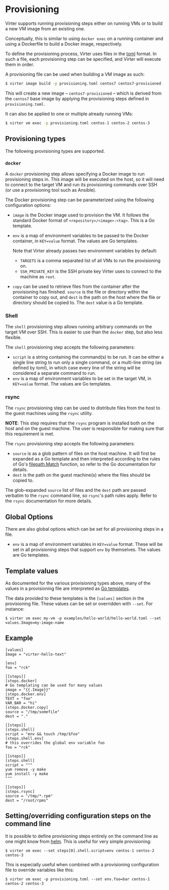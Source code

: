 # Provisioning
Virter supports running provisioning steps either on running VMs or to build a new VM image from an existing one.

Conceptually, this is similar to using `docker exec` on a running container and using a Dockerfile to build a Docker image, respectively.

To define the provisioning process, Virter uses files in the [toml](https://github.com/toml-lang/toml) format. In such a file, each provisioning step can be specified, and Virter will execute them in order.

A provisioning file can be used when building a VM image as such:
```sh
$ virter image build -p provisioning.toml centos7 centos7-provisioned
```
This will create a new image – `centos7-provisioned` – which is derived from the `centos7` base image by applying the provisioning steps defined in `provisioning.toml`.

It can also be applied to one or multiple already running VMs:
```sh
$ virter vm exec -p provisioning.toml centos-1 centos-2 centos-3
```

## Provisioning types

The following provisioning types are supported.

### `docker`
A `docker` provisioning step allows specifying a Docker image to run provisioning steps in. This image will be executed on the host, so it will need to connect to the target VM and run its provisioning commands over SSH (or use a provisioning tool such as Ansible).

The Docker provisioning step can be parameterized using the following configuration options:
* `image` is the Docker image used to provision the VM. It follows the standard Docker format of `<repository>/<image>:<tag>`. This is a Go template.
* `env` is a map of environment variables to be passed to the Docker container, in `KEY=value` format. The values are Go templates.

  Note that Virter already passes two environment variables by default:
  * `TARGETS` is a comma separated list of all VMs to run the provisioning on.
  * `SSH_PRIVATE_KEY` is the SSH private key Virter uses to connect to the machine as `root`.
* `copy` can be used to retrieve files from the container after the provisioning has finished. `source` is the file or directory within the container to copy out, and `dest` is the path on the host where the file or directory should be copied to. The `dest` value is a Go template.

### Shell
The `shell` provisioning step allows running arbitrary commands on the target VM over SSH. This is easier to use than the `docker` step, but also less flexible.

The `shell` provisioning step accepts the following parameters:
* `script` is a string containing the command(s) to be run.
  It can be either a single line string to run only a single command, or a multi-line string (as defined by toml), in which case every line of the string will be considered a separate command to run.
* `env` is a map of environment variables to be set in the target VM, in `KEY=value` format. The values are Go templates.

### rsync

The `rsync` provisioning step can be used to distribute files from the host to the guest machines using the `rsync` utility.

**NOTE**: This step requires that the `rsync` program is installed both on the host and on the guest machine. The user is responsible for making sure that this requirement is met.

The `rsync` provisioning step accepts the following parameters:
* `source` is as a glob pattern of files on the host machine.
  It will first be expanded as a Go template and
  then interpreted according to the rules of Go's [filepath.Match](https://golang.org/pkg/path/filepath/#Match)
  function, so refer to the Go documentation for details.
* `dest` is the path on the guest machine(s) where the files should be copied to.

The glob-expanded `source` list of files and the `dest` path are passed verbatim to the `rsync` command line, so `rsync`'s path rules apply. Refer to the `rsync` documentation for more details.

## Global Options

There are also global options which can be set for all provisioning steps in a file.

* `env` is a map of environment variables in `KEY=value` format. These will be set in all provisioning steps that support `env` by themselves. The values are Go templates.

## Template values

As documented for the various provisioning types above, many of the values in a provisioning file are interpreted as
[Go templates](https://golang.org/pkg/text/template/).

The data provided to these templates is the `[values]` section in the provisioning file. These values can be set or overridden with `--set`. For instance:
```
$ virter vm exec my-vm -p examples/hello-world/hello-world.toml --set values.Image=my-image-name
```

## Example
```
[values]
Image = "virter-hello-text"

[env]
foo = "rck"

[[steps]]
[steps.docker]
# Go templating can be used for many values
image = "{{.Image}}"
[steps.docker.env]
TEXT = "foo"
VAR_BAR = "hi"
[steps.docker.copy]
source = "/tmp/somefile"
dest = "."

[[steps]]
[steps.shell]
script = "env && touch /tmp/$foo"
[steps.shell.env]
# this overrides the global env variable foo
foo = "rck"

[[steps]]
[steps.shell]
script = """
yum remove -y make
yum install -y make
"""

[[steps]]
[steps.rsync]
source = "/tmp/*.rpm"
dest = "/root/rpms"
```

## Setting/overriding configuration steps on the command line

It is possible to define provisioning steps entirely on the command line as one
might know from [helm](https://helm.sh). This is useful for very simple
provisioning:

```shell
$ virter vm exec --set steps[0].shell.script=env centos-1 centos-2 centos-3
```

This is especially useful when combined with a provisioning configuration file to override variables like this:

```shell
$ virter vm exec -p provisioning.toml --set env.foo=bar centos-1 centos-2 centos-3
```
